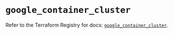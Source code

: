 # `google_container_cluster`

Refer to the Terraform Registry for docs: [`google_container_cluster`](https://registry.terraform.io/providers/hashicorp/google-beta/5.38.0/docs/resources/google_container_cluster).
